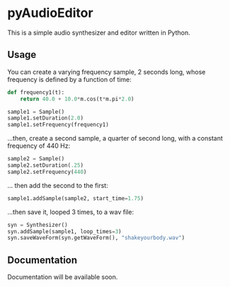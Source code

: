 # pyAudioEditor

This is a simple audio synthesizer and editor written in Python. 

## Usage

You can create a varying frequency sample, 2 seconds long, whose frequency is defined by a function of time: 

```python
def frequency1(t):
	return 40.0 + 10.0*m.cos(t*m.pi*2.0)

sample1 = Sample()
sample1.setDuration(2.0)
sample1.setFrequency(frequency1)
```

...then, create a second sample, a quarter of second long, with a constant frequency of 440 Hz:
 
```python
sample2 = Sample()
sample2.setDuration(.25)
sample2.setFrequency(440)
```

... then add the second to the first: 
```python
sample1.addSample(sample2, start_time=1.75)
```

...then save it, looped 3 times, to a wav file:

```python
syn = Synthesizer()
syn.addSample(sample1, loop_times=3)
syn.saveWaveForm(syn.getWaveForm(), "shakeyourbody.wav")

```

## Documentation

Documentation will be available soon.





